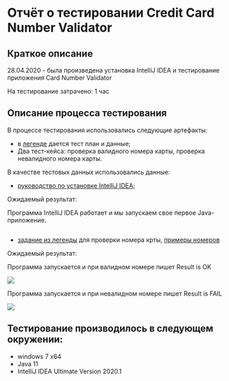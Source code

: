 # Отчёт о тестировании Credit Card Number Validator

## Краткое описание

28.04.2020 - была произведена установка IntelliJ IDEA и тестирование приложения Card Number Validator

На тестирование затрачено: 1 час

## Описание процесса тестирования

В процессе тестирования использовались следующие артефакты:

* в [легенде](https://github.com/netology-code/javaqa-homeworks/tree/master/intro) дается тест план и данные;
* Два тест-кейса: проверка валидного номера карты, проверка невалидного номера карты.

В качестве тестовых данных использовались данные:
* [руководство по установке IntelliJ IDEA](https://github.com/netology-code/javaqa-homeworks/blob/master/intro/idea.md);

Ожидаемый результат:

Программа IntelliJ IDEA работает и мы запускаем свое первое Java-приложение.

![]()

* [задание из легенды](https://github.com/netology-code/javaqa-homeworks/tree/master/intro) для проверки номера крты, [примеры номеров](https://www.freeformatter.com/credit-card-number-generator-validator.html)

Ожидаемый результат:

Программа запускается и при валидном номере пишет Result is OK

![](https://user-images.githubusercontent.com/63151504/80531863-b4e13c80-89b4-11ea-9875-6be249ffc783.png)

Программа запускается и при невалидном номере пишет Result is FAIL

![](https://user-images.githubusercontent.com/63151504/80531981-e528db00-89b4-11ea-87e1-f3f6aa54e265.png)

## Тестирование производилось в следующем окружении:
* windows 7 x64
* Java 11
* IntelliJ IDEA Ultimate Version 2020.1
